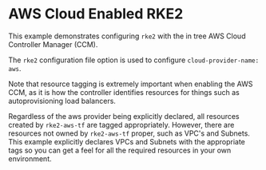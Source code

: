 # AWS Cloud Enabled RKE2

This example demonstrates configuring `rke2` with the in tree AWS Cloud Controller Manager (CCM).

The `rke2` configuration file option is used to configure `cloud-provider-name: aws`.

Note that resource tagging is extremely important when enabling the AWS CCM, as it is how the controller identifies resources for things such as autoprovisioning load balancers.

Regardless of the aws provider being explicitly declared, all resources created by `rke2-aws-tf` are tagged appropriately. However, there are resources not owned by `rke2-aws-tf` proper, such as VPC's and Subnets.  This example explicitly declares VPCs and Subnets with the appropriate tags so you can get a feel for all the required resources in your own environment.
